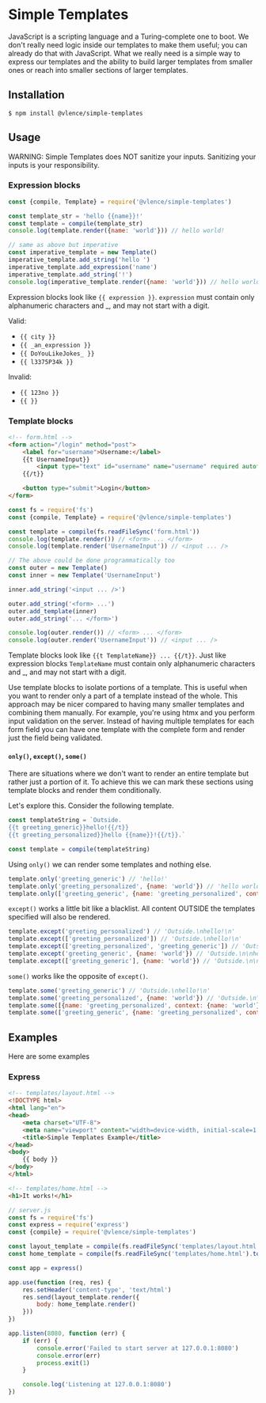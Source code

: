 # Simple Templates

JavaScript is a scripting language and a Turing-complete one to boot. We don't really need logic inside our templates to make them useful; you can already do that with JavaScript. What we really need is a simple way to express our templates and the ability to build larger templates from smaller ones or reach into smaller sections of larger templates.





## Installation

```console
$ npm install @vlence/simple-templates
```





## Usage

WARNING: Simple Templates does NOT sanitize your inputs. Sanitizing your inputs is your responsibility.


### Expression blocks

```javascript
const {compile, Template} = require('@vlence/simple-templates')

const template_str = 'hello {{name}}!'
const template = compile(template_str)
console.log(template.render({name: 'world'})) // hello world!

// same as above but imperative
const imperative_template = new Template()
imperative_template.add_string('hello ')
imperative_template.add_expression('name')
imperative_template.add_string('!')
console.log(imperative_template.render({name: 'world'})) // hello world!
```

Expression blocks look like `{{ expression }}`. `expression` must contain only alphanumeric characters and _, and may not start with a digit.

Valid:
- `{{ city }}`
- `{{ _an_expression }}`
- `{{ DoYouLikeJokes_ }}`
- `{{ l3375P34k }}`

Invalid:
- `{{ 123no }}`
- `{{ }}`


### Template blocks

```html
<!-- form.html -->
<form action="/login" method="post">
    <label for="username">Username:</label>
    {{t UsernameInput}}
        <input type="text" id="username" name="username" required autofocus />
    {{/t}}

    <button type="submit">Login</button>
</form>
```

```javascript
const fs = require('fs')
const {compile, Template} = require('@vlence/simple-templates')

const template = compile(fs.readFileSync('form.html'))
console.log(template.render()) // <form> ... </form>
console.log(template.render('UsernameInput')) // <input ... />

// The above could be done programmatically too
const outer = new Template()
const inner = new Template('UsernameInput')

inner.add_string('<input ... />')

outer.add_string('<form> ...')
outer.add_template(inner)
outer.add_string('... </form>')

console.log(outer.render()) // <form> ... </form>
console.log(outer.render('UsernameInput')) // <input ... />
```

Template blocks look like `{{t TemplateName}} ... {{/t}}`. Just like expression blocks `TemplateName` must contain only alphanumeric characters and _, and may not start with a digit.

Use template blocks to isolate portions of a template. This is useful when you want to render only a part of a template instead of the whole. This approach may be nicer compared to having many smaller templates and combining them manually. For example, you're using htmx and you perform input validation on the server. Instead of having multiple templates for each form field you can have one template with the complete form and render just the field being validated.


#### `only()`, `except()`, `some()`

There are situations where we don't want to render an entire template but rather just a portion of it. To achieve this we can mark these sections using template blocks and render them conditionally.

Let's explore this. Consider the following template.

```javascript
const templateString = `Outside.
{{t greeting_generic}}hello!{{/t}}
{{t greeting_personalized}}hello {{name}}!{{/t}}.`

const template = compile(templateString)
```

Using `only()` we can render some templates and nothing else.

```javascript
template.only('greeting_generic') // 'hello!'
template.only('greeting_personalized', {name: 'world'}) // 'hello world!'
template.only(['greeting_generic', {name: 'greeting_personalized', context: {name: 'world'}}]) // 'hello!hello world!'
```

`except()` works a little bit like a blacklist. All content OUTSIDE the templates specified will also be rendered. 

```javascript
template.except('greeting_personalized') // 'Outside.\nhello!\n'
template.except(['greeting_personalized']) // 'Outside.\nhello!\n'
template.except(['greeting_personalized', 'greeting_generic']) // 'Outside.\n\n'
template.except('greeting_generic', {name: 'world'}) // 'Outside.\n\nhello world!'
template.except(['greeting_generic'], {name: 'world'}) // 'Outside.\n\nhello world!'
```

`some()` works like the opposite of `except()`.

```javascript
template.some('greeting_generic') // 'Outside.\nhello!\n'
template.some('greeting_personalized', {name: 'world'}) // 'Outside.\n\nhello world!'
template.some([{name: 'greeting_personalized', context: {name: 'world'}}]) // 'Outside.\n\nhello world!'
template.some(['greeting_generic', {name: 'greeting_personalized', context: {name: 'world'}}]) // 'Outside.\nhello!\nhello world!'
```





## Examples

Here are some examples

### Express

```html
<!-- templates/layout.html -->
<!DOCTYPE html>
<html lang="en">
<head>
    <meta charset="UTF-8">
    <meta name="viewport" content="width=device-width, initial-scale=1.0">
    <title>Simple Templates Example</title>
</head>
<body>
    {{ body }}
</body>
</html>
```

```html
<!-- templates/home.html -->
<h1>It works!</h1>
```

```javascript
// server.js
const fs = require('fs')
const express = require('express')
const {compile} = require('@vlence/simple-templates')

const layout_template = compile(fs.readFileSync('templates/layout.html').toString())
const home_template = compile(fs.readFileSync('templates/home.html').toString())

const app = express()

app.use(function (req, res) {
    res.setHeader('content-type', 'text/html')
    res.send(layout_template.render({
        body: home_template.render()
    }))
})

app.listen(8080, function (err) {
    if (err) {
        console.error('Failed to start server at 127.0.0.1:8080')
        console.error(err)
        process.exit(1)
    }

    console.log('Listening at 127.0.0.1:8080')
})
```